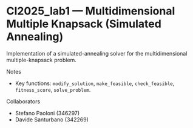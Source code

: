 # CI2025_lab1 — Multidimensional Multiple Knapsack (Simulated Annealing)
Implementation of a simulated-annealing solver for the multidimensional multiple-knapsack problem. 

Notes
- Key functions: `modify_solution`, `make_feasible`, `check_feasible`, `fitness_score`, `solve_problem`.
  
Collaborators
- Stefano Paoloni (346297)
- Davide Santurbano (342269)
